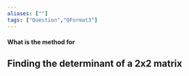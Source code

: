 ```yaml
---
aliases: [""]
tags: ["Question","QFormat3"]
---
```


#### What is the method for
## Finding the determinant of a 2x2 matrix
